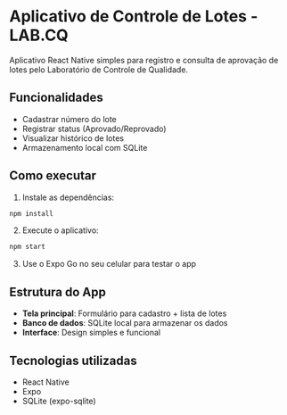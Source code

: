 # Aplicativo de Controle de Lotes - LAB.CQ

Aplicativo React Native simples para registro e consulta de aprovação de lotes pelo Laboratório de Controle de Qualidade.

## Funcionalidades

- Cadastrar número do lote
- Registrar status (Aprovado/Reprovado)
- Visualizar histórico de lotes
- Armazenamento local com SQLite

## Como executar

1. Instale as dependências:
```bash
npm install
```

2. Execute o aplicativo:
```bash
npm start
```

3. Use o Expo Go no seu celular para testar o app

## Estrutura do App

- **Tela principal**: Formulário para cadastro + lista de lotes
- **Banco de dados**: SQLite local para armazenar os dados
- **Interface**: Design simples e funcional

## Tecnologias utilizadas

- React Native
- Expo
- SQLite (expo-sqlite) 
